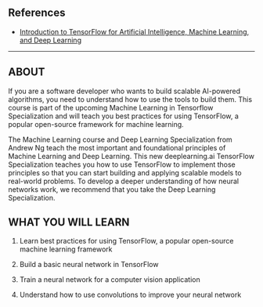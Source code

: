 ## References
* [Introduction to TensorFlow for Artificial Intelligence, Machine Learning, and Deep Learning](https://www.coursera.org/learn/introduction-tensorflow)

-----------------------------------------------------------------------------------------------------------------------

## ABOUT

If you are a software developer who wants to build scalable AI-powered algorithms, you need to understand how to use the tools to build them. This course is part of the upcoming Machine Learning in Tensorflow Specialization and will teach you best practices for using TensorFlow, a popular open-source framework for machine learning. 

The Machine Learning course and Deep Learning Specialization from Andrew Ng teach the most important and foundational principles of Machine Learning and Deep Learning. This new deeplearning.ai TensorFlow Specialization teaches you how to use TensorFlow to implement those principles so that you can start building and applying scalable models to real-world problems. To develop a deeper understanding of how neural networks work, we recommend that you take the Deep Learning Specialization.

## WHAT YOU WILL LEARN

1. Learn best practices for using TensorFlow, a popular open-source machine learning framework

2. Build a basic neural network in TensorFlow

3. Train a neural network for a computer vision application

4. Understand how to use convolutions to improve your neural network
